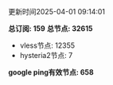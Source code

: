 更新时间2025-04-01 09:14:01

**总订阅: 159**
**总节点: 32615**
- vless节点: 12355
- hysteria2节点: 7

**google ping有效节点: 658**
